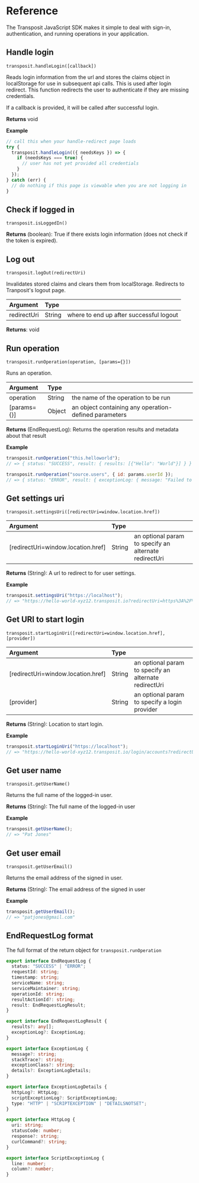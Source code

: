 # Reference

The Transposit JavaScript SDK makes it simple to deal with sign-in, authentication, and running operations in your application.

## Handle login

`transposit.handleLogin([callback])`

Reads login information from the url and stores the claims object in localStorage for use in subsequent api calls. This is used after login redirect. This function redirects the user to authenticate if they are missing credentials.

If a callback is provided, it will be called after successful login.

**Returns** void

**Example**

```javascript
// call this when your handle-redirect page loads
try {
  transposit.handleLogin(({ needsKeys }) => {
    if (needsKeys === true) {
      // user has not yet provided all credentials
    }
  });
} catch (err) {
  // do nothing if this page is viewable when you are not logging in
}
```

## Check if logged in

`transposit.isLoggedIn()`

**Returns** (boolean): True if there exists login information (does not check if the token is expired).


## Log out

`transposit.logOut(redirectUri)`

Invalidates stored claims and clears them from localStorage. Redirects to Tranposit's logout page.

| Argument    | Type   |                                                       |
| :---------- | :----- | :---------------------------------------------------- |
| redirectUri | String | where to end up after successful logout               |

**Returns**: void

## Run operation

`transposit.runOperation(operation, [params={}])`

Runs an operation.

| Argument    | Type   |                                                       |
| :---------- | :----- | :---------------------------------------------------- |
| operation   | String | the name of the operation to be run                   |
| [params={}] | Object | an object containing any operation-defined parameters |

**Returns** (EndRequestLog): Returns the operation results and metadata about that result

**Example**

```javascript
transposit.runOperation("this.helloworld");
// => { status: "SUCCESS", result: { results: [{"Hello": "World"}] } }

transposit.runOperation("source.users", { id: params.userId });
// => { status: "ERROR", result: { exceptionLog: { message: "Failed to find user 123" } } }
```

## Get settings uri

`transposit.settingsUri([redirectUri=window.location.href])`

| Argument                           | Type   |                                                       |
| :--------------------------------- | :----- | :---------------------------------------------------- |
| [redirectUri=window.location.href] | String | an optional param to specify an alternate redirectUri |

**Returns** (String): A url to redirect to for user settings.

**Example**

```javascript
transposit.settingsUri("https://localhost");
// => "https://hello-world-xyz12.transposit.io?redirectUri=https%3A%2F%2Flocalhost"
```

## Get URI to start login

`transposit.startLoginUri([redirectUri=window.location.href], [provider])`

| Argument                           | Type   |                                                       |
| :--------------------------------- | :----- | :---------------------------------------------------- |
| [redirectUri=window.location.href] | String | an optional param to specify an alternate redirectUri |
| [provider] | String | an optional param to specify a login provider |

**Returns** (String): Location to start login.

**Example**

```javascript
transposit.startLoginUri("https://localhost");
// => "https://hello-world-xyz12.transposit.io/login/accounts?redirectUri=https%3A%2F%2Flocalhost"
```

## Get user name

`transposit.getUserName()`

Returns the full name of the logged-in user.

**Returns** (String): The full name of the logged-in user

**Example**

```javascript
transposit.getUserName();
// => "Pat Jones"
```

## Get user email

`transposit.getUserEmail()`

Returns the email address of the signed in user.

**Returns** (String): The email address of the signed in user

**Example**

```javascript
transposit.getUserEmail();
// => "patjones@gmail.com"
```

## EndRequestLog format

The full format of the return object for `transposit.runOperation`

```typescript
export interface EndRequestLog {
  status: "SUCCESS" | "ERROR";
  requestId: string;
  timestamp: string;
  serviceName: string;
  serviceMaintainer: string;
  operationId: string;
  resultActionId?: string;
  result: EndRequestLogResult;
}

export interface EndRequestLogResult {
  results?: any[];
  exceptionLog?: ExceptionLog;
}

export interface ExceptionLog {
  message?: string;
  stackTrace?: string;
  exceptionClass?: string;
  details?: ExceptionLogDetails;
}

export interface ExceptionLogDetails {
  httpLog?: HttpLog;
  scriptExceptionLog?: ScriptExceptionLog;
  type: "HTTP" | "SCRIPTEXCEPTION" | "DETAILSNOTSET";
}

export interface HttpLog {
  uri: string;
  statusCode: number;
  response?: string;
  curlCommand?: string;
}

export interface ScriptExceptionLog {
  line: number;
  column?: number;
}
```
